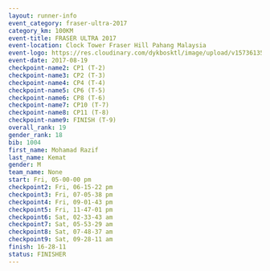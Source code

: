 ```yaml
---
layout: runner-info 
event_category: fraser-ultra-2017 
category_km: 100KM 
event-title: FRASER ULTRA 2017 
event-location: Clock Tower Fraser Hill Pahang Malaysia 
event-logo: https://res.cloudinary.com/dykbosktl/image/upload/v1573613535/Logo/logo_mfst7w.jpg 
event-date: 2017-08-19 
checkpoint-name2: CP1 (T-2) 
checkpoint-name3: CP2 (T-3) 
checkpoint-name4: CP4 (T-4) 
checkpoint-name5: CP6 (T-5) 
checkpoint-name6: CP8 (T-6) 
checkpoint-name7: CP10 (T-7) 
checkpoint-name8: CP11 (T-8) 
checkpoint-name9: FINISH (T-9) 
overall_rank: 19
gender_rank: 18
bib: 1004
first_name: Mohamad Razif
last_name: Kemat
gender: M
team_name: None
start: Fri, 05-00-00 pm
checkpoint2: Fri, 06-15-22 pm
checkpoint3: Fri, 07-05-38 pm
checkpoint4: Fri, 09-01-43 pm
checkpoint5: Fri, 11-47-01 pm
checkpoint6: Sat, 02-33-43 am
checkpoint7: Sat, 05-53-29 am
checkpoint8: Sat, 07-48-37 am
checkpoint9: Sat, 09-28-11 am
finish: 16-28-11
status: FINISHER
---
```

